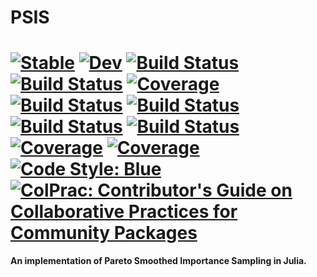 # PSIS

[![Stable](https://img.shields.io/badge/docs-stable-blue.svg)](https://ParadaCarleton.github.io/PSIS.jl/stable)
[![Dev](https://img.shields.io/badge/docs-dev-blue.svg)](https://ParadaCarleton.github.io/PSIS.jl/dev)
[![Build Status](https://github.com/ParadaCarleton/PSIS.jl/workflows/CI/badge.svg)](https://github.com/ParadaCarleton/PSIS.jl/actions)
[![Build Status](https://github.com/ParadaCarleton/PSIS.jl/badges/master/pipeline.svg)](https://github.com/ParadaCarleton/PSIS.jl/pipelines)
[![Coverage](https://github.com/ParadaCarleton/PSIS.jl/badges/master/coverage.svg)](https://github.com/ParadaCarleton/PSIS.jl/commits/master)
[![Build Status](https://travis-ci.com/ParadaCarleton/PSIS.jl.svg?branch=master)](https://travis-ci.com/ParadaCarleton/PSIS.jl)
[![Build Status](https://ci.appveyor.com/api/projects/status/github/ParadaCarleton/PSIS.jl?svg=true)](https://ci.appveyor.com/project/ParadaCarleton/PSIS-jl)
[![Build Status](https://cloud.drone.io/api/badges/ParadaCarleton/PSIS.jl/status.svg)](https://cloud.drone.io/ParadaCarleton/PSIS.jl)
[![Build Status](https://api.cirrus-ci.com/github/ParadaCarleton/PSIS.jl.svg)](https://cirrus-ci.com/github/ParadaCarleton/PSIS.jl)
[![Coverage](https://codecov.io/gh/ParadaCarleton/PSIS.jl/branch/master/graph/badge.svg)](https://codecov.io/gh/ParadaCarleton/PSIS.jl)
[![Coverage](https://coveralls.io/repos/github/ParadaCarleton/PSIS.jl/badge.svg?branch=master)](https://coveralls.io/github/ParadaCarleton/PSIS.jl?branch=master)
[![Code Style: Blue](https://img.shields.io/badge/code%20style-blue-4495d1.svg)](https://github.com/invenia/BlueStyle)
[![ColPrac: Contributor's Guide on Collaborative Practices for Community Packages](https://img.shields.io/badge/ColPrac-Contributor's%20Guide-blueviolet)](https://github.com/SciML/ColPrac)
=======


**An implementation of Pareto Smoothed Importance Sampling in Julia.**

